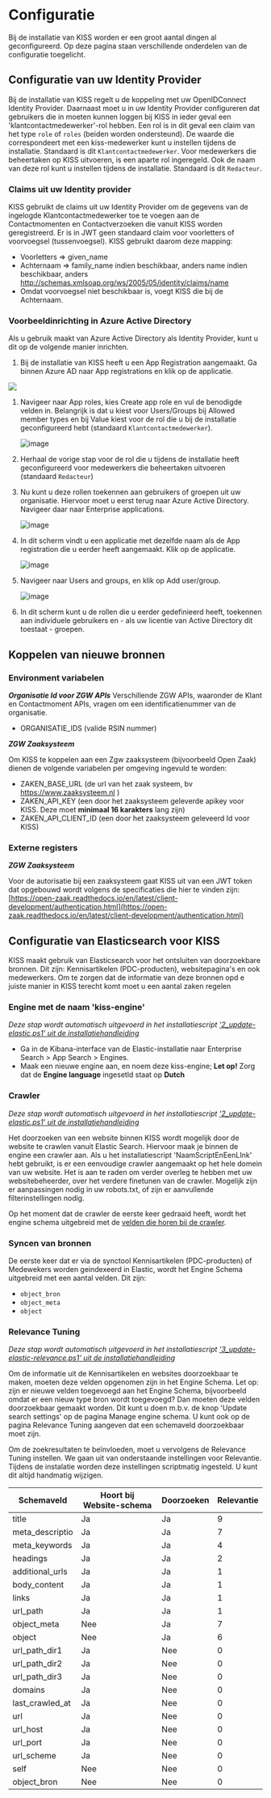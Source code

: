 # Configuratie
Bij de installatie van KISS worden er een groot aantal dingen al geconfigureerd. Op deze pagina staan verschillende onderdelen van de configuratie toegelicht.


## Configuratie van uw Identity Provider
Bij de installatie van KISS regelt u de koppeling met uw OpenIDConnect Identity Provider. Daarnaast moet u in uw Identity Provider configureren dat gebruikers die in moeten kunnen loggen bij KISS in ieder geval een 'klantcontactmedewerker'-rol hebben. Een rol is in dit geval een claim van het type `role` of `roles` (beiden worden ondersteund). De waarde die correspondeert met een kiss-medewerker kunt u instellen tijdens de installatie. Standaard is dit `Klantcontactmedewerker`. Voor medewerkers die beheertaken op KISS uitvoeren, is een aparte rol ingeregeld. Ook de naam van deze rol kunt u instellen tijdens de installatie. Standaard is dit `Redacteur`. 

### Claims uit uw Identity provider
KISS gebruikt de claims uit uw Identity Provider om de gegevens van de ingelogde Klantcontactmedewerker toe te voegen aan de Contactmomenten en Contactverzoeken die vanuit KISS worden geregistreerd. Er is in JWT geen standaard claim voor voorletters of voorvoegsel (tussenvoegsel). KISS gebruikt daarom deze mapping:

- Voorletters => given_name
- Achternaam => family_name indien beschikbaar, anders name indien beschikbaar, anders http://schemas.xmlsoap.org/ws/2005/05/identity/claims/name
- Omdat voorvoegsel niet beschikbaar is, voegt KISS die bij de Achternaam.

### Voorbeeldinrichting in Azure Active Directory
Als u gebruik maakt van Azure Active Directory als Identity Provider, kunt u dit op de volgende manier inrichten.
1. Bij de installatie van KISS heeft u een App Registration aangemaakt. Ga binnen Azure AD naar App registrations en klik op de applicatie.

<img src="https://raw.githubusercontent.com/Klantinteractie-Servicesysteem/.github/main/docs/images/AzureAD-01.png" />

  
1. Navigeer naar App roles, kies Create app role en vul de benodigde velden in. Belangrijk is dat u kiest voor Users/Groups bij Allowed member types en bij Value kiest voor de rol die u bij de installatie geconfigureerd hebt (standaard `Klantcontactmedewerker`).

    ![image](https://raw.githubusercontent.com/Klantinteractie-Servicesysteem/.github/main/docs/images/AzureAD-02.png)

1. Herhaal de vorige stap voor de rol die u tijdens de installatie heeft geconfigureerd voor medewerkers die beheertaken uitvoeren (standaard `Redacteur`)
1. Nu kunt u deze rollen toekennen aan gebruikers of groepen uit uw organisatie. Hiervoor moet u eerst terug naar Azure Active Directory. Navigeer daar naar Enterprise applications.

    ![image](https://raw.githubusercontent.com/Klantinteractie-Servicesysteem/.github/main/docs/images/AzureAD-03.png)

1. In dit scherm vindt u een applicatie met dezelfde naam als de App registration die u eerder heeft aangemaakt. Klik op de applicatie.

    ![image](https://raw.githubusercontent.com/Klantinteractie-Servicesysteem/.github/main/docs/images/AzureAD-04.png)

1. Navigeer naar Users and groups, en klik op Add user/group.

    ![image](https://raw.githubusercontent.com/Klantinteractie-Servicesysteem/.github/main/docs/images/AzureAD-05.png)

1. In dit scherm kunt u de rollen die u eerder gedefinieerd heeft, toekennen aan individuele gebruikers en - als uw licentie van Active Directory dit toestaat - groepen.



## Koppelen van nieuwe bronnen
### Environment variabelen
_**Organisatie Id voor ZGW APIs**_
Verschillende ZGW APIs, waaronder de Klant en Contactmoment APIs, vragen om een identificatienummer van de organisatie.
- ORGANISATIE_IDS (valide RSIN nummer)

_**ZGW Zaaksysteem**_

Om KISS te koppelen aan een Zgw zaaksysteem (bijvoorbeeld Open Zaak) dienen de volgende variabelen per omgeving ingevuld te worden:


- ZAKEN_BASE_URL (de url van het zaak systeem, bv https://www.zaaksysteem.nl )
- ZAKEN_API_KEY (een door het zaaksysteem geleverde apikey voor KISS. Deze moet **minimaal 16 karakters** lang zijn)
- ZAKEN_API_CLIENT_ID (een door het zaaksysteem geleveerd Id voor KISS)

### Externe registers
_**ZGW Zaaksysteem**_

Voor de autorisatie bij een zaaksysteem gaat KISS uit van een JWT token dat opgebouwd wordt volgens de specificaties die hier te vinden zijn: [https://open-zaak.readthedocs.io/en/latest/client-development/authentication.html](https://open-zaak.readthedocs.io/en/latest/client-development/authentication.html)
## Configuratie van Elasticsearch voor KISS

KISS maakt gebruik van Elasticsearch voor het ontsluiten van doorzoekbare bronnen. Dit zijn: Kennisartikelen (PDC-producten), websitepagina's en ook medewerkers.  Om te zorgen dat de informatie van deze bronnen opd e juiste manier in KISS terecht komt moet u een aantal zaken regelen

### Engine met de naam 'kiss-engine'
_Deze stap wordt automatisch uitgevoerd in het installatiescript ['2_update-elastic.ps1' uit de installatiehandleiding](https://github.com/Klantinteractie-Servicesysteem/.github/blob/main/docs/INSTALLATION.md)_

- Ga in de Kibana-interface van de Elastic-installatie naar Enterprise Search > App Search > Engines. 
- Maak een nieuwe engine aan, en noem deze kiss-engine; **Let op!** Zorg dat de **Engine language** ingesetld staat op **Dutch**

### Crawler
_Deze stap wordt automatisch uitgevoerd in het installatiescript ['2_update-elastic.ps1' uit de installatiehandleiding](https://github.com/Klantinteractie-Servicesysteem/.github/blob/main/docs/INSTALLATION.md)_

Het doorzoeken van een website binnen KISS wordt mogelijk door de website te crawlen vanuit Elastic Search. Hiervoor maak je binnen de engine een crawler aan. Als u het installatiescript 'NaamScriptEnEenLInk' hebt gebruikt, is er een eenvoudige crawler aangemaakt op het hele domein van uw website. Het is aan te raden om verder overleg te hebben met uw websitebeheerder, over het verdere finetunen van de crawler. Mogelijk zijn er aanpassingen nodig in uw robots.txt, of zijn er aanvullende filterinstellingen nodig. 

Op het moment dat de crawler de eerste keer gedraaid heeft, wordt het engine schema uitgebreid met de [velden die horen bij de crawler](https://www.elastic.co/guide/en/app-search/current/web-crawler-reference.html#web-crawler-reference-web-crawler-schema).

### Syncen van bronnen
De eerste keer dat er via de synctool Kennisartikelen (PDC-producten) of Medewekers worden geindexeerd in Elastic, wordt het Engine Schema uitgebreid met een aantal velden. Dit zijn: 
- `object_bron`
- `object_meta`
- `object`

### Relevance Tuning
_Deze stap wordt automatisch uitgevoerd in het installatiescript ['3_update-elastic-relevance.ps1' uit de installatiehandleiding](https://github.com/Klantinteractie-Servicesysteem/.github/blob/main/docs/INSTALLATION.md)_

Om de informatie uit de Kennisartikelen en websites doorzoekbaar te maken, moeten deze velden opgenomen zijn in het Engine Schema. Let op: zijn er nieuwe velden toegevoegd aan het Engine Schema, bijvoorbeeld omdat er een nieuw type bron wordt toegevoegd? Dan moeten deze velden doorzoekbaar gemaakt worden. Dit kunt u doen m.b.v. de knop 'Update search settings' op de pagina Manage engine schema. U kunt ook op de pagina Relevance Tuning aangeven dat een schemaveld doorzoekbaar moet zijn. 


Om de zoekresultaten te beïnvloeden, moet u vervolgens de Relevance Tuning instellen. We gaan uit van onderstaande instellingen voor Relevantie. Tijdens de instalatie worden deze instellingen scriptmatig ingesteld. U kunt dit altijd handmatig wijzigen. 



| Schemaveld   | Hoort bij Website-schema | Doorzoeken  | Relevantie |
|--------|--------|--------|--------|
| title | Ja | Ja | 9 |
|meta_descriptio| Ja | Ja | 7 | 
|  meta_keywords | Ja | Ja | 4 | 
| headings | Ja | Ja | 2 |
| additional_urls | Ja | Ja | 1 |
| body_content | Ja | Ja | 1 |
| links | Ja | Ja | 1 |
| url_path | Ja | Ja | 1 |
| object_meta | Nee | Ja | 7 | 
| object | Nee | Ja | 6 | 0 |
| url_path_dir1 | Ja | Nee| 0 |
| url_path_dir2 | Ja | Nee| 0 |
|  url_path_dir3 | Ja | Nee| 0 |
| domains | Ja | Nee| 0 |
| last_crawled_at | Ja  | Nee| 0 |
| url | Ja | Nee| 0 |
| url_host | Ja | Nee| 0 |
| url_port | Ja | Nee| 0 |
| url_scheme | Ja | Nee| 0 |
| self | Nee | Nee| 0 |
| object_bron| Nee | Nee| 0 |
